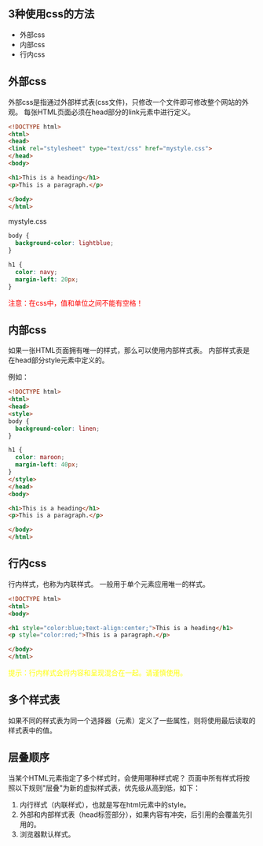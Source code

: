 ## 3种使用css的方法
- 外部css
- 内部css
- 行内css

## 外部css
外部css是指通过外部样式表(css文件)，只修改一个文件即可修改整个网站的外观。
每张HTML页面必须在head部分的link元素中进行定义。
```html
<!DOCTYPE html>
<html>
<head>
<link rel="stylesheet" type="text/css" href="mystyle.css">
</head>
<body>

<h1>This is a heading</h1>
<p>This is a paragraph.</p>

</body>
</html>
```

mystyle.css
```css
body {
  background-color: lightblue;
}

h1 {
  color: navy;
  margin-left: 20px;
}
```
<font color=red>注意：在css中，值和单位之间不能有空格！</font>

## 内部css
如果一张HTML页面拥有唯一的样式，那么可以使用内部样式表。
内部样式表是在head部分style元素中定义的。

例如：
```html
<!DOCTYPE html>
<html>
<head>
<style>
body {
  background-color: linen;
}

h1 {
  color: maroon;
  margin-left: 40px;
} 
</style>
</head>
<body>

<h1>This is a heading</h1>
<p>This is a paragraph.</p>

</body>
</html>
```

## 行内css
行内样式，也称为内联样式。
一般用于单个元素应用唯一的样式。
```html
<!DOCTYPE html>
<html>
<body>

<h1 style="color:blue;text-align:center;">This is a heading</h1>
<p style="color:red;">This is a paragraph.</p>

</body>
</html>
```
<font color="yellow">提示：行内样式会将内容和呈现混合在一起。请谨慎使用。</font>

## 多个样式表
如果不同的样式表为同一个选择器（元素）定义了一些属性，则将使用最后读取的样式表中的值。


## 层叠顺序
当某个HTML元素指定了多个样式时，会使用哪种样式呢？
页面中所有样式将按照以下规则"层叠"为新的虚拟样式表，优先级从高到低，如下：
1. 内行样式（内联样式），也就是写在html元素中的style。
2. 外部和内部样式表（head标签部分），如果内容有冲突，后引用的会覆盖先引用的。
3. 浏览器默认样式。
